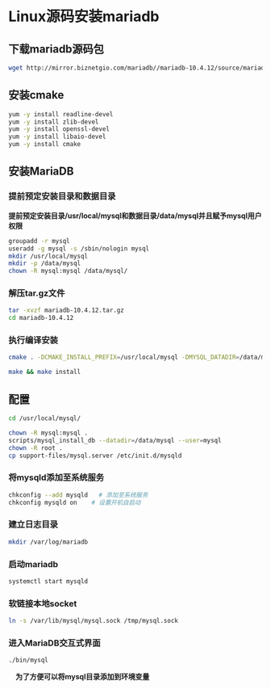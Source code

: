 # Linux源码安装mariadb

## 下载mariadb源码包

```bash
wget http://mirror.biznetgio.com/mariadb//mariadb-10.4.12/source/mariadb-10.4.12.tar.gz
```

## 安装cmake

```bash
yum -y install readline-devel
yum -y install zlib-devel
yum -y install openssl-devel
yum -y install libaio-devel
yum -y install cmake
```

## 安装MariaDB

### 提前预定安装目录和数据目录

**提前预定安装目录/usr/local/mysql和数据目录/data/mysql并且赋予mysql用户权限**

```bash
groupadd -r mysql
useradd -g mysql -s /sbin/nologin mysql
mkdir /usr/local/mysql
mkdir -p /data/mysql
chown -R mysql:mysql /data/mysql/
```

### 解压tar.gz文件

```bash
tar -xvzf mariadb-10.4.12.tar.gz
cd mariadb-10.4.12
```

### 执行编译安装

```bash
cmake . -DCMAKE_INSTALL_PREFIX=/usr/local/mysql -DMYSQL_DATADIR=/data/mysql -DSYSCONFDIR=/etc -DWITHOUT_TOKUDB=1 -DWITH_INNOBASE_STORAGE_ENGINE=1 -DWITH_ARCHIVE_STPRAGE_ENGINE=1 -DWITH_BLACKHOLE_STORAGE_ENGINE=1 -DWIYH_READLINE=1 -DWIYH_SSL=system -DVITH_ZLIB=system -DWITH_LOBWRAP=0 -DMYSQL_UNIX_ADDR=/tmp/mysql.sock -DDEFAULT_CHARSET=utf8 -DDEFAULT_COLLATION=utf8_general_ci
```

```bash
make && make install
```

## 配置

```bash
cd /usr/local/mysql/
```

```bash
chown -R mysql:mysql .
scripts/mysql_install_db --datadir=/data/mysql --user=mysql
chown -R root .
cp support-files/mysql.server /etc/init.d/mysqld
```

### 将mysqld添加至系统服务

```bash
chkconfig --add mysqld   # 添加至系统服务
chkconfig mysqld on    # 设置开机自启动
```

### 建立日志目录

```bash
mkdir /var/log/mariadb 
```

### 启动mariadb

```bash
systemctl start mysqld
```

### 软链接本地socket

```bash
ln -s /var/lib/mysql/mysql.sock /tmp/mysql.sock
```

### 进入MariaDB交互式界面

```bash
./bin/mysql
```

　**为了方便可以将mysql目录添加到环境变量**